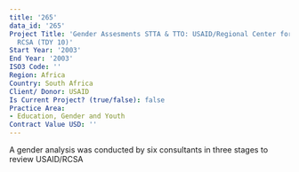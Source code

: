 ```yaml
---
title: '265'
data_id: '265'
Project Title: 'Gender Assesments STTA & TTO: USAID/Regional Center for Southern Africa,
  RCSA (TDY 10)'
Start Year: '2003'
End Year: '2003'
ISO3 Code: ''
Region: Africa
Country: South Africa
Client/ Donor: USAID
Is Current Project? (true/false): false
Practice Area:
- Education, Gender and Youth
Contract Value USD: ''
---
```


A gender analysis was conducted by six consultants in three stages to review USAID/RCSA